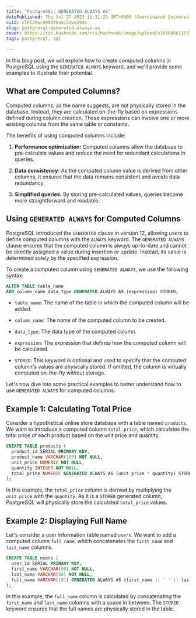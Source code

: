 ```yaml
---
title: "PostgreSQL: GENERATED ALWAYS AS"
datePublished: Thu Jul 27 2023 11:11:23 GMT+0000 (Coordinated Universal Time)
cuid: clkl20wc9000t0ami5iwq194o
slug: postgresql-generated-always-as
cover: https://cdn.hashnode.com/res/hashnode/image/upload/v1690456115377/a1d98e98-8179-4381-bd2d-2028f9487bc1.png
tags: postgresql, sql

---
```


In this blog post, we will explore how to create computed columns in PostgreSQL using the `GENERATED ALWAYS` keyword, and we'll provide some examples to illustrate their potential.

## What are Computed Columns?

Computed columns, as the name suggests, are not physically stored in the database. Instead, they are calculated on-the-fly based on expressions defined during column creation. These expressions can involve one or more existing columns from the same table or constants.

The benefits of using computed columns include:

1. **Performance optimization:** Computed columns allow the database to pre-calculate values and reduce the need for redundant calculations in queries.
    
2. **Data consistency:** As the computed column value is derived from other columns, it ensures that the data remains consistent and avoids data redundancy.
    
3. **Simplified queries:** By storing pre-calculated values, queries become more straightforward and readable.
    

## Using `GENERATED ALWAYS` for Computed Columns

PostgreSQL introduced the `GENERATED` clause in version 12, allowing users to define computed columns with the `ALWAYS` keyword. The `GENERATED ALWAYS` clause ensures that the computed column is always up-to-date and cannot be directly assigned a value during insertion or update. Instead, its value is determined solely by the specified expression.

To create a computed column using `GENERATED ALWAYS`, we use the following syntax:

```sql
ALTER TABLE table_name
ADD column_name data_type GENERATED ALWAYS AS (expression) STORED;
```

* `table_name`: The name of the table in which the computed column will be added.
    
* `column_name`: The name of the computed column to be created.
    
* `data_type`: The data type of the computed column.
    
* `expression`: The expression that defines how the computed column will be calculated.
    
* `STORED`: This keyword is optional and used to specify that the computed column's values are physically stored. If omitted, the column is virtually computed on-the-fly without storage.
    

Let's now dive into some practical examples to better understand how to use `GENERATED ALWAYS` for computed columns.

## Example 1: Calculating Total Price

Consider a hypothetical online store database with a table named `products`. We want to introduce a computed column `total_price`, which calculates the total price of each product based on the unit price and quantity.

```sql
CREATE TABLE products (
  product_id SERIAL PRIMARY KEY,
  product_name VARCHAR(100) NOT NULL,
  unit_price NUMERIC NOT NULL,
  quantity INTEGER NOT NULL,
  total_price NUMERIC GENERATED ALWAYS AS (unit_price * quantity) STORED
);
```

In this example, the `total_price` column is derived by multiplying the `unit_price` with the `quantity`. As it is a `STORED` generated column, PostgreSQL will physically store the calculated `total_price` values.

## Example 2: Displaying Full Name

Let's consider a user information table named `users`. We want to add a computed column `full_name`, which concatenates the `first_name` and `last_name` columns.

```sql
CREATE TABLE users (
  user_id SERIAL PRIMARY KEY,
  first_name VARCHAR(50) NOT NULL,
  last_name VARCHAR(50) NOT NULL,
  full_name VARCHAR(101) GENERATED ALWAYS AS (first_name || ' ' || last_name) STORED
);
```

In this example, the `full_name` column is calculated by concatenating the `first_name` and `last_name` columns with a space in between. The `STORED` keyword ensures that the full names are physically stored in the table.
